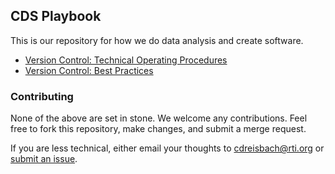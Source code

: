 ## CDS Playbook

This is our repository for how we do data analysis and create software.

* [Version Control: Technical Operating Procedures](top-version_control.md)
* [Version Control: Best Practices](best_practices-version_control.md)

### Contributing

None of the above are set in stone. We welcome any contributions. Feel free to fork this repository, make changes, and submit a merge request.

If you are less technical, either email your thoughts to cdreisbach@rti.org or [submit an issue](http://gitlab.rtp.rti.org/cds/playbook/issues).